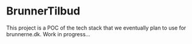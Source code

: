 # BrunnerTilbud
This project is a POC of the tech stack that we eventually plan to use for brunnerne.dk.
Work in progress...
